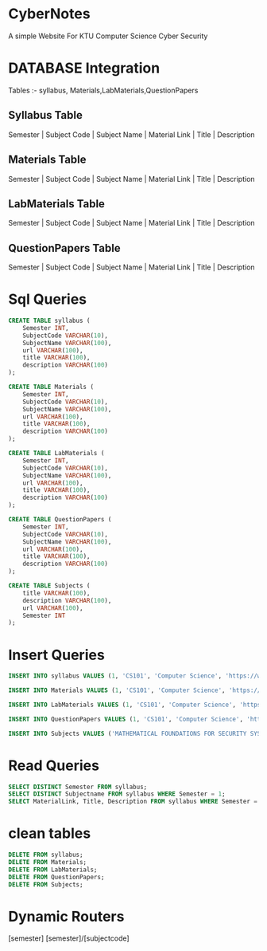 # CyberNotes
A simple Website For KTU Computer Science Cyber Security 

# DATABASE Integration

Tables :- syllabus, Materials,LabMaterials,QuestionPapers

## Syllabus Table
Semester | Subject Code | Subject Name | Material Link | Title | Description

## Materials Table
Semester | Subject Code | Subject Name | Material Link | Title | Description

## LabMaterials Table
Semester | Subject Code | Subject Name | Material Link | Title | Description

## QuestionPapers Table
Semester | Subject Code | Subject Name | Material Link | Title | Description

# Sql Queries
```sql
CREATE TABLE syllabus (
    Semester INT,
    SubjectCode VARCHAR(10),
    SubjectName VARCHAR(100),
    url VARCHAR(100),
    title VARCHAR(100),
    description VARCHAR(100)
);

CREATE TABLE Materials (
    Semester INT,
    SubjectCode VARCHAR(10),
    SubjectName VARCHAR(100),
    url VARCHAR(100),
    title VARCHAR(100),
    description VARCHAR(100)
);

CREATE TABLE LabMaterials (
    Semester INT,
    SubjectCode VARCHAR(10),
    SubjectName VARCHAR(100),
    url VARCHAR(100),
    title VARCHAR(100),
    description VARCHAR(100)
);

CREATE TABLE QuestionPapers (
    Semester INT,
    SubjectCode VARCHAR(10),
    SubjectName VARCHAR(100),
    url VARCHAR(100),
    title VARCHAR(100),
    description VARCHAR(100)
);

CREATE TABLE Subjects (
    title VARCHAR(100),
    description VARCHAR(100),
    url VARCHAR(100),
    Semester INT
);
```

# Insert Queries
```sql
INSERT INTO syllabus VALUES (1, 'CS101', 'Computer Science', 'https://www.google.com', 'Syllabus', 'Syllabus for Computer Science');

INSERT INTO Materials VALUES (1, 'CS101', 'Computer Science', 'https://www.google.com', 'Materials', 'Materials for Computer Science');

INSERT INTO LabMaterials VALUES (1, 'CS101', 'Computer Science', 'https://www.google.com', 'LabMaterials', 'LabMaterials for Computer Science');

INSERT INTO QuestionPapers VALUES (1, 'CS101', 'Computer Science', 'https://www.google.com', 'QuestionPapers', 'QuestionPapers for Computer Science');

INSERT INTO Subjects VALUES ('MATHEMATICAL FOUNDATIONS FOR SECURITY SYSTEMS', 'Computer Science cyber', 'mat266',4);
``` 
# Read Queries
```sql
SELECT DISTINCT Semester FROM syllabus;
SELECT DISTINCT Subjectname FROM syllabus WHERE Semester = 1;
SELECT MaterialLink, Title, Description FROM syllabus WHERE Semester = 1 AND SubjectCode = 'CS101';
```
# clean tables
```sql
DELETE FROM syllabus;
DELETE FROM Materials;
DELETE FROM LabMaterials;
DELETE FROM QuestionPapers;
DELETE FROM Subjects;
```


# Dynamic Routers

[semester]
[semester]/[subjectcode]